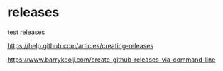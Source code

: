 # releases
test releases


https://help.github.com/articles/creating-releases

https://www.barrykooij.com/create-github-releases-via-command-line

